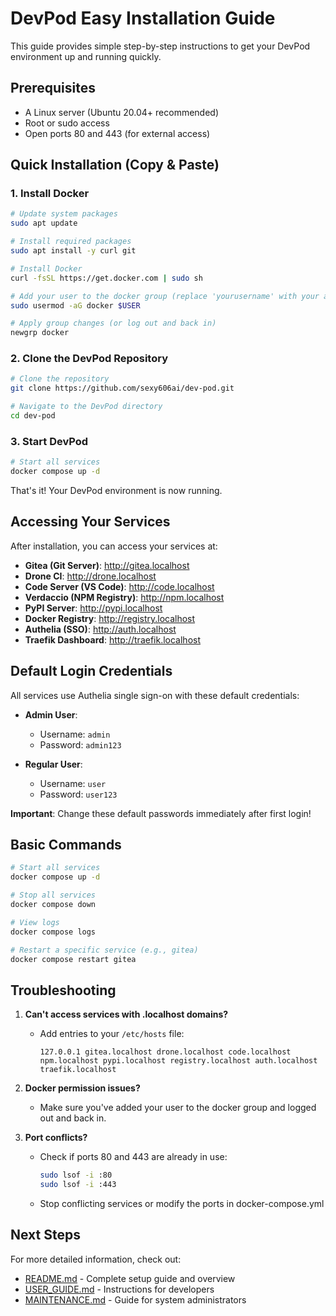 # DevPod Easy Installation Guide

This guide provides simple step-by-step instructions to get your DevPod environment up and running quickly.

## Prerequisites

- A Linux server (Ubuntu 20.04+ recommended)
- Root or sudo access
- Open ports 80 and 443 (for external access)

## Quick Installation (Copy & Paste)

### 1. Install Docker

```bash
# Update system packages
sudo apt update

# Install required packages
sudo apt install -y curl git

# Install Docker
curl -fsSL https://get.docker.com | sudo sh

# Add your user to the docker group (replace 'yourusername' with your actual username)
sudo usermod -aG docker $USER

# Apply group changes (or log out and back in)
newgrp docker
```

### 2. Clone the DevPod Repository

```bash
# Clone the repository
git clone https://github.com/sexy606ai/dev-pod.git

# Navigate to the DevPod directory
cd dev-pod
```

### 3. Start DevPod

```bash
# Start all services
docker compose up -d
```

That's it! Your DevPod environment is now running.

## Accessing Your Services

After installation, you can access your services at:

- **Gitea (Git Server)**: http://gitea.localhost
- **Drone CI**: http://drone.localhost
- **Code Server (VS Code)**: http://code.localhost
- **Verdaccio (NPM Registry)**: http://npm.localhost
- **PyPI Server**: http://pypi.localhost
- **Docker Registry**: http://registry.localhost
- **Authelia (SSO)**: http://auth.localhost
- **Traefik Dashboard**: http://traefik.localhost

## Default Login Credentials

All services use Authelia single sign-on with these default credentials:

- **Admin User**:
  - Username: `admin`
  - Password: `admin123`
  
- **Regular User**:
  - Username: `user`
  - Password: `user123`

**Important**: Change these default passwords immediately after first login!

## Basic Commands

```bash
# Start all services
docker compose up -d

# Stop all services
docker compose down

# View logs
docker compose logs

# Restart a specific service (e.g., gitea)
docker compose restart gitea
```

## Troubleshooting

1. **Can't access services with .localhost domains?**
   - Add entries to your `/etc/hosts` file:
     ```
     127.0.0.1 gitea.localhost drone.localhost code.localhost npm.localhost pypi.localhost registry.localhost auth.localhost traefik.localhost
     ```

2. **Docker permission issues?**
   - Make sure you've added your user to the docker group and logged out and back in.

3. **Port conflicts?**
   - Check if ports 80 and 443 are already in use:
     ```bash
     sudo lsof -i :80
     sudo lsof -i :443
     ```
   - Stop conflicting services or modify the ports in docker-compose.yml

## Next Steps

For more detailed information, check out:

- [README.md](README.md) - Complete setup guide and overview
- [USER_GUIDE.md](USER_GUIDE.md) - Instructions for developers
- [MAINTENANCE.md](MAINTENANCE.md) - Guide for system administrators
